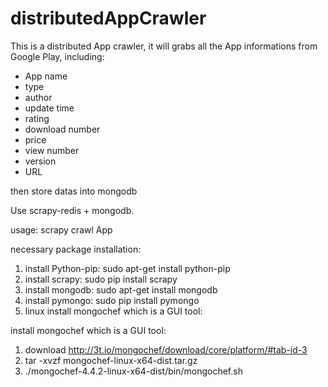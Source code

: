 # distributedAppCrawler

This is a distributed App crawler, it will grabs all the App informations from Google Play, including: 
  
  * App name 
  * type 
  * author 
  * update time 
  * rating 
  * download number
  * price 
  * view number
  * version 
  * URL

then store datas into mongodb

Use scrapy-redis + mongodb.

usage: scrapy crawl App

necessary package installation:

1. install Python-pip: sudo apt-get install python-pip
2. install scrapy: sudo pip install scrapy
3. install mongodb: sudo apt-get install mongodb
4. install pymongo: sudo pip install pymongo
5. linux install mongochef which is a GUI tool:

install mongochef which is a GUI tool:

1. download http://3t.io/mongochef/download/core/platform/#tab-id-3
2. tar -xvzf mongochef-linux-x64-dist.tar.gz
3. ./mongochef-4.4.2-linux-x64-dist/bin/mongochef.sh
